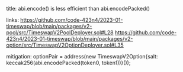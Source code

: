  title:
abi.encode() is less efficient than abi.encodePacked()

links:
https://github.com/code-423n4/2023-01-timeswap/blob/main/packages/v2-pool/src/TimeswapV2PoolDeployer.sol#L28
https://github.com/code-423n4/2023-01-timeswap/blob/main/packages/v2-option/src/TimeswapV2OptionDeployer.sol#L35

mitigation: 
        optionPair = address(new TimeswapV2Option{salt: keccak256(abi.encodePacked(token0, token1))}());
